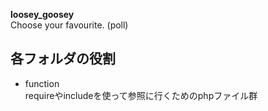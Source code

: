 __loosey_goosey__  
Choose your favourite. (poll)

## 各フォルダの役割
* function  
requireやincludeを使って参照に行くためのphpファイル群
